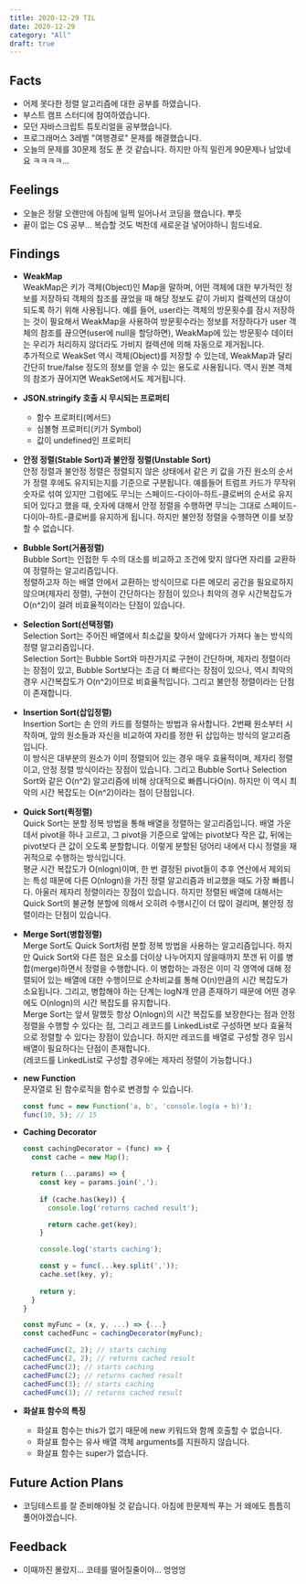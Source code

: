 ```yaml
---
title: 2020-12-29 TIL
date: 2020-12-29
category: "All"
draft: true
---
```


## Facts

- 어제 못다한 정렬 알고리즘에 대한 공부를 하였습니다.
- 부스트 캠프 스터디에 참여하였습니다.
- 모던 자바스크립트 튜토리얼을 공부했습니다.
- 프로그래머스 3레벨 "여행경로" 문제를 해결했습니다.
- 오늘의 문제를 30문제 정도 푼 것 같습니다. 하지만 아직 밀린게 90문제나 남았네요 ㅋㅋㅋㅋ...

## Feelings

- 오늘은 정말 오랜만에 아침에 일찍 일어나서 코딩을 했습니다. 뿌듯
- 끝이 없는 CS 공부... 복습할 것도 벅찬데 새로운걸 넣어야하니 힘드네요.

## Findings

- **WeakMap**  
  WeakMap은 키가 객체(Object)인 Map을 말하며, 어떤 객체에 대한 부가적인 정보를 저장하되 객체의 참조를 끊었을 때 해당 정보도 같이 가비지 컬렉션의 대상이 되도록 하기 위해 사용됩니다. 예를 들어, user라는 객체의 방문횟수를 잠시 저장하는 것이 필요해서 WeakMap을 사용하여 방문횟수라는 정보를 저장하다가 user 객체의 참조를 끊으면(user에 null을 할당하면), WeakMap에 있는 방문횟수 데이터는 우리가 처리하지 않더라도 가비지 컬렉션에 의해 자동으로 제거됩니다.  
  추가적으로 WeakSet 역시 객체(Object)를 저장할 수 있는데, WeakMap과 달리 간단히 true/false 정도의 정보를 얻을 수 있는 용도로 사용됩니다. 역시 원본 객체의 참조가 끊어지면 WeakSet에서도 제거됩니다.

- **JSON.stringify 호출 시 무시되는 프로퍼티**  
  - 함수 프로퍼티(메서드)
  - 심볼형 프로퍼티(키가 Symbol)
  - 값이 undefined인 프로퍼티

- **안정 정렬(Stable Sort)과 불안정 정렬(Unstable Sort)**  
  안정 정렬과 불안정 정렬은 정렬되지 않은 상태에서 같은 키 값을 가진 원소의 순서가 정렬 후에도 유지되는지를 기준으로 구분됩니다. 예를들어 트럼프 카드가 무작위 숫자로 섞여 있지만 그럼에도 무늬는 스페이드-다이아-하트-클로버의 순서로 유지되어 있다고 했을 때, 숫자에 대해서 안정 정렬을 수행하면 무늬는 그대로 스페이드-다이아-하트-클로버를 유지하게 됩니다. 하지만 불안정 정렬을 수행하면 이를 보장할 수 없습니다.

- **Bubble Sort(거품정렬)**  
  Bubble Sort는 인접한 두 수의 대소를 비교하고 조건에 맞지 않다면 자리를 교환하여 정렬하는 알고리즘입니다.  
  정렬하고자 하는 배열 안에서 교환하는 방식이므로 다른 메모리 공간을 필요로하지 않으며(제자리 정렬), 구현이 간단하다는 장점이 있으나 최악의 경우 시간복잡도가 O(n^2)이 걸려 비효율적이라는 단점이 있습니다.  

- **Selection Sort(선택정렬)**  
  Selection Sort는 주어진 배열에서 최소값을 찾아서 앞에다가 가져다 놓는 방식의 정렬 알고리즘입니다.  
  Selection Sort는 Bubble Sort와 마찬가지로 구현이 간단하며, 제자리 정렬이라는 장점이 있고, Bubble Sort보다는 조금 더 빠르다는 장점이 있으나, 역시 최악의 경우 시간복잡도가 O(n^2)이므로 비효율적입니다. 그리고 불안정 정렬이라는 단점이 존재합니다.  

- **Insertion Sort(삽입정렬)**  
  Insertion Sort는 손 안의 카드를 정렬하는 방법과 유사합니다. 2번째 원소부터 시작하며, 앞의 원소들과 자신을 비교하여 자리를 정한 뒤 삽입하는 방식의 알고리즘입니다.  
  이 방식은 대부분의 원소가 이미 정렬되어 있는 경우 매우 효율적이며, 제자리 정렬이고, 안정 정렬 방식이라는 장점이 있습니다. 그리고 Bubble Sort나 Selection Sort와 같은 O(n^2) 알고리즘에 비해 상대적으로 빠릅니다O(n). 하지만 이 역시 최악의 시간 복잡도는 O(n^2)이라는 점이 단점입니다.  

- **Quick Sort(퀵정렬)**  
  Quick Sort는 분할 정복 방법을 통해 배열을 정렬하는 알고리즘입니다. 배열 가운데서 pivot을 하나 고르고, 그 pivot을 기준으로 앞에는 pivot보다 작은 값, 뒤에는 pivot보다 큰 값이 오도록 분할합니다. 이렇게 분할된 덩어리 내에서 다시 정렬을 재귀적으로 수행하는 방식입니다.  
  평균 시간 복잡도가 O(nlogn)이며, 한 번 결정된 pivot들이 추후 연산에서 제외되는 특성 때문에 다른 O(nlogn)을 가진 정렬 알고리즘과 비교했을 때도 가장 빠릅니다. 아울러 제자리 정렬이라는 장점이 있습니다. 하지만 정렬된 배열에 대해서는 Quick Sort의 불균형 분할에 의해서 오히려 수행시긴이 더 많이 걸리며, 불안정 정렬이라는 단점이 있습니다.  

- **Merge Sort(병합정렬)**  
  Merge Sort도 Quick Sort처럼 분할 정복 방법을 사용하는 알고리즘입니다. 하지만 Quick Sort와 다른 점은 요소를 더이상 나누어지지 않을때까지 쪼갠 뒤 이를 병합(merge)하면서 정렬을 수행합니다. 이 병합하는 과정은 이미 각 영역에 대해 정렬되어 있는 배열에 대한 수행이므로 순차비교를 통해 O(n)만큼의 시간 복잡도가 소요됩니다. 그리고, 병합해야 하는 단계는 logN개 만큼 존재하기 때문에 어떤 경우에도 O(nlogn)의 시간 복잡도를 유지합니다.  
  Merge Sort는 앞서 말했듯 항상 O(nlogn)의 시간 복잡도를 보장한다는 점과 안정 정렬을 수행할 수 있다는 점, 그리고 레코드를 LinkedList로 구성하면 보다 효율적으로 정렬할 수 있다는 장점이 있습니다. 하지만 레코드를 배열로 구성할 경우 임시 배열이 필요하다는 단점이 존재합니다.   
  (레코드를 LinkedList로 구성할 경우에는 제자리 정렬이 가능합니다.)

- **new Function**  
  문자열로 된 함수로직을 함수로 변경할 수 있습니다.

    ```js
    const func = new Function('a, b', 'console.log(a + b)');
    func(10, 5); // 15
    ```

- **Caching Decorator**  

    ```js
    const cachingDecorator = (func) => {
      const cache = new Map();

      return (...params) => {
        const key = params.join(',');
        
        if (cache.has(key)) {
          console.log('returns cached result');

          return cache.get(key);
        }

        console.log('starts caching');

        const y = func(...key.split(','));
        cache.set(key, y);
        
        return y;
      }
    }

    const myFunc = (x, y, ...) => {...}
    const cachedFunc = cachingDecorator(myFunc);

    cachedFunc(2, 2); // starts caching
    cachedFunc(2, 2); // returns cached result
    cachedFunc(2); // starts caching
    cachedFunc(2); // returns cached result
    cachedFunc(3); // starts caching
    cachedFunc(3); // returns cached result
    ```

- **화살표 함수의 특징**  
  - 화살표 함수는 this가 없기 때문에 new 키워드와 함께 호출할 수 없습니다.
  - 화살표 함수는 유사 배열 객체 arguments를 지원하지 않습니다.
  - 화살표 함수는 super가 없습니다.

## Future Action Plans

- 코딩테스트를 잘 준비해야될 것 같습니다. 아침에 한문제씩 푸는 거 왜에도 틈틈히 풀어야겠습니다.

## Feedback

- 이때까진 몰랐지... 코테를 떨어질줄이야... 엉엉엉
